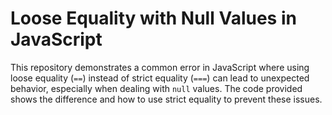 # Loose Equality with Null Values in JavaScript

This repository demonstrates a common error in JavaScript where using loose equality (`==`) instead of strict equality (`===`) can lead to unexpected behavior, especially when dealing with `null` values.  The code provided shows the difference and how to use strict equality to prevent these issues.